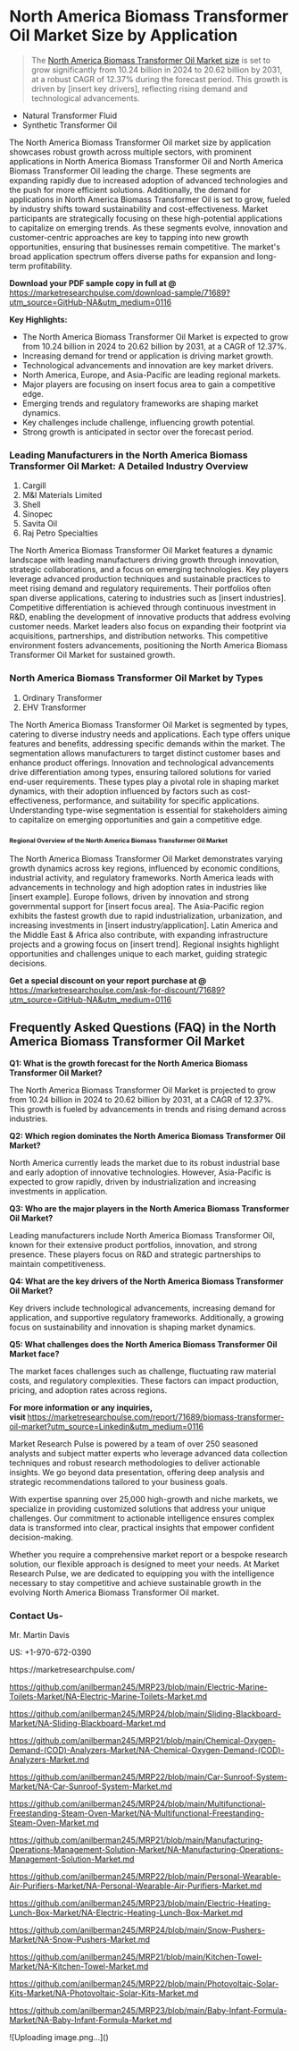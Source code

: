 <h1>North America Biomass Transformer Oil Market&nbsp;Size by Application</h1><blockquote><p>The <a href="https://marketresearchpulse.com/download-sample/71689?utm_source=GitHub-NA&amp;utm_medium=0116">North America Biomass Transformer Oil Market size</a> is set to grow significantly from 10.24 billion in 2024 to 20.62 billion by 2031, at a robust CAGR of 12.37% during the forecast period. This growth is driven by [insert key drivers], reflecting rising demand and technological advancements.</p></blockquote><ul><li>Natural Transformer Fluid<li> Synthetic Transformer Oil</li></ul><p>The North America Biomass Transformer Oil market size by application showcases robust growth across multiple sectors, with prominent applications in North America Biomass Transformer Oil and North America Biomass Transformer Oil leading the charge. These segments are expanding rapidly due to increased adoption of advanced technologies and the push for more efficient solutions. Additionally, the demand for applications in North America Biomass Transformer Oil is set to grow, fueled by industry shifts toward sustainability and cost-effectiveness. Market participants are strategically focusing on these high-potential applications to capitalize on emerging trends. As these segments evolve, innovation and customer-centric approaches are key to tapping into new growth opportunities, ensuring that businesses remain competitive. The market's broad application spectrum offers diverse paths for expansion and long-term profitability.</p><p><strong>Download your PDF sample copy in full at @ </strong><a href="https://marketresearchpulse.com/download-sample/71689?utm_source=GitHub-NA&amp;utm_medium=0116">https://marketresearchpulse.com/download-sample/71689?utm_source=GitHub-NA&amp;utm_medium=0116</a></p><p><strong>Key Highlights: </strong></p><ul><li>The North America Biomass Transformer Oil Market is expected to grow from 10.24 billion in 2024 to 20.62 billion by 2031, at a CAGR of 12.37%.</li><li>Increasing demand for trend or application is driving market growth.</li><li>Technological advancements and innovation are key market drivers.</li><li>North America, Europe, and Asia-Pacific are leading regional markets.</li><li>Major players are focusing on insert focus area to gain a competitive edge.</li><li>Emerging trends and regulatory frameworks are shaping market dynamics.</li><li>Key challenges include challenge, influencing growth potential.</li><li>Strong growth is anticipated in sector over the forecast period.</li></ul><h3>Leading Manufacturers in the North America Biomass Transformer Oil Market: A Detailed Industry Overview</h3><ol><li>Cargill</li><li>M&I Materials Limited</li><li>Shell</li><li>Sinopec</li><li>Savita Oil</li><li>Raj Petro Specialties</li></ol><div class="flex max-w-full flex-col flex-grow"><div class="min-h-8 text-message flex w-full flex-col items-end gap-2 whitespace-normal break-words [.text-message+&amp;]:mt-5" dir="auto" data-message-author-role="assistant" data-message-id="fd8432e4-4910-450d-b182-61b7bfb0a01f" data-message-model-slug="gpt-4o"><div class="flex w-full flex-col gap-1 empty:hidden first:pt-[3px]"><div class="markdown prose w-full break-words dark:prose-invert light"><p>The North America Biomass Transformer Oil Market features a dynamic landscape with leading manufacturers driving growth through innovation, strategic collaborations, and a focus on emerging technologies. Key players leverage advanced production techniques and sustainable practices to meet rising demand and regulatory requirements. Their portfolios often span diverse applications, catering to industries such as [insert industries]. Competitive differentiation is achieved through continuous investment in R&amp;D, enabling the development of innovative products that address evolving customer needs. Market leaders also focus on expanding their footprint via acquisitions, partnerships, and distribution networks. This competitive environment fosters advancements, positioning the North America Biomass Transformer Oil Market for sustained growth.</p></div></div></div></div><h3>North America Biomass Transformer Oil Market by Types</h3><ol><li>Ordinary Transformer<li> EHV Transformer</li></ol><div class="flex max-w-full flex-col flex-grow"><div class="min-h-8 text-message flex w-full flex-col items-end gap-2 whitespace-normal break-words [.text-message+&amp;]:mt-5" dir="auto" data-message-author-role="assistant" data-message-id="084470be-0bb7-4664-bddf-5156b4f41249" data-message-model-slug="gpt-4o-mini"><div class="flex w-full flex-col gap-1 empty:hidden first:pt-[3px]"><div class="markdown prose w-full break-words dark:prose-invert light"><p>The North America Biomass Transformer Oil Market is segmented by types, catering to diverse industry needs and applications. Each type offers unique features and benefits, addressing specific demands within the market. The segmentation allows manufacturers to target distinct customer bases and enhance product offerings. Innovation and technological advancements drive differentiation among types, ensuring tailored solutions for varied end-user requirements. These types play a pivotal role in shaping market dynamics, with their adoption influenced by factors such as cost-effectiveness, performance, and suitability for specific applications. Understanding type-wise segmentation is essential for stakeholders aiming to capitalize on emerging opportunities and gain a competitive edge.</p></div></div></div></div><h3><span style="font-size: 11px;">Regional Overview of the North America Biomass Transformer Oil Market</span></h3><div class="flex max-w-full flex-col flex-grow"><div class="min-h-8 text-message flex w-full flex-col items-end gap-2 whitespace-normal break-words [.text-message+&amp;]:mt-5" dir="auto" data-message-author-role="assistant" data-message-id="e9038762-ce64-4e30-91c9-9bd413514231" data-message-model-slug="gpt-4o-mini"><div class="flex w-full flex-col gap-1 empty:hidden first:pt-[3px]"><div class="markdown prose w-full break-words dark:prose-invert light"><p>The North America Biomass Transformer Oil Market demonstrates varying growth dynamics across key regions, influenced by economic conditions, industrial activity, and regulatory frameworks. North America leads with advancements in technology and high adoption rates in industries like [insert example]. Europe follows, driven by innovation and strong governmental support for [insert focus area]. The Asia-Pacific region exhibits the fastest growth due to rapid industrialization, urbanization, and increasing investments in [insert industry/application]. Latin America and the Middle East &amp; Africa also contribute, with expanding infrastructure projects and a growing focus on [insert trend]. Regional insights highlight opportunities and challenges unique to each market, guiding strategic decisions.</p></div></div></div></div><p><strong>Get a special discount on your report purchase at @ </strong><a href="https://marketresearchpulse.com/ask-for-discount/71689?utm_source=GitHub-NA&amp;utm_medium=0116">https://marketresearchpulse.com/ask-for-discount/71689?utm_source=GitHub-NA&amp;utm_medium=0116</a></p><h2>Frequently Asked Questions (FAQ) in the North America Biomass Transformer Oil Market</h2><p><strong>Q1: What is the growth forecast for the North America Biomass Transformer Oil Market?</strong></p><p>The North America Biomass Transformer Oil Market is projected to grow from 10.24 billion in 2024 to 20.62 billion by 2031, at a CAGR of 12.37%. This growth is fueled by advancements in trends and rising demand across industries.</p><p><strong>Q2: Which region dominates the North America Biomass Transformer Oil Market?</strong></p><p>North America currently leads the market due to its robust industrial base and early adoption of innovative technologies. However, Asia-Pacific is expected to grow rapidly, driven by industrialization and increasing investments in application.</p><p><strong>Q3: Who are the major players in the North America Biomass Transformer Oil Market?</strong></p><p>Leading manufacturers include North America Biomass Transformer Oil, known for their extensive product portfolios, innovation, and strong presence. These players focus on R&amp;D and strategic partnerships to maintain competitiveness.</p><p><strong>Q4: What are the key drivers of the North America Biomass Transformer Oil Market?</strong></p><p>Key drivers include technological advancements, increasing demand for application, and supportive regulatory frameworks. Additionally, a growing focus on sustainability and innovation is shaping market dynamics.</p><p><strong>Q5: What challenges does the North America Biomass Transformer Oil Market face?</strong></p><p>The market faces challenges such as challenge, fluctuating raw material costs, and regulatory complexities. These factors can impact production, pricing, and adoption rates across regions.</p><p><strong>For more information or any inquiries, visit&nbsp;</strong><a href="https://marketresearchpulse.com/report/71689/biomass-transformer-oil-market?utm_source=Linkedin&utm_medium=0116">https://marketresearchpulse.com/report/71689/biomass-transformer-oil-market?utm_source=Linkedin&utm_medium=0116</a></p><p>Market Research Pulse is powered by a team of over 250 seasoned analysts and subject matter experts who leverage advanced data collection techniques and robust research methodologies to deliver actionable insights. We go beyond data presentation, offering deep analysis and strategic recommendations tailored to your business goals.</p><p>With expertise spanning over 25,000 high-growth and niche markets, we specialize in providing customized solutions that address your unique challenges. Our commitment to actionable intelligence ensures complex data is transformed into clear, practical insights that empower confident decision-making.</p><p>Whether you require a comprehensive market report or a bespoke research solution, our flexible approach is designed to meet your needs. At Market Research Pulse, we are dedicated to equipping you with the intelligence necessary to stay competitive and achieve sustainable growth in the evolving North America Biomass Transformer Oil market.</p><h3><strong>Contact Us-</strong></h3><p>Mr. Martin Davis</p><p>US: +1-970-672-0390</p><p>https://marketresearchpulse.com/</p><p><a href="https://github.com/anilberman245/MRP23/blob/main/Electric-Marine-Toilets-Market/NA-Electric-Marine-Toilets-Market.md">https://github.com/anilberman245/MRP23/blob/main/Electric-Marine-Toilets-Market/NA-Electric-Marine-Toilets-Market.md</a></p><p><a href="https://github.com/anilberman245/MRP24/blob/main/Sliding-Blackboard-Market/NA-Sliding-Blackboard-Market.md">https://github.com/anilberman245/MRP24/blob/main/Sliding-Blackboard-Market/NA-Sliding-Blackboard-Market.md</a></p><p><a href="https://github.com/anilberman245/MRP21/blob/main/Chemical-Oxygen-Demand-(COD)-Analyzers-Market/NA-Chemical-Oxygen-Demand-(COD)-Analyzers-Market.md">https://github.com/anilberman245/MRP21/blob/main/Chemical-Oxygen-Demand-(COD)-Analyzers-Market/NA-Chemical-Oxygen-Demand-(COD)-Analyzers-Market.md</a></p><p><a href="https://github.com/anilberman245/MRP22/blob/main/Car-Sunroof-System-Market/NA-Car-Sunroof-System-Market.md">https://github.com/anilberman245/MRP22/blob/main/Car-Sunroof-System-Market/NA-Car-Sunroof-System-Market.md</a></p><p><a href="https://github.com/anilberman245/MRP24/blob/main/Multifunctional-Freestanding-Steam-Oven-Market/NA-Multifunctional-Freestanding-Steam-Oven-Market.md">https://github.com/anilberman245/MRP24/blob/main/Multifunctional-Freestanding-Steam-Oven-Market/NA-Multifunctional-Freestanding-Steam-Oven-Market.md</a></p><p><a href="https://github.com/anilberman245/MRP21/blob/main/Manufacturing-Operations-Management-Solution-Market/NA-Manufacturing-Operations-Management-Solution-Market.md">https://github.com/anilberman245/MRP21/blob/main/Manufacturing-Operations-Management-Solution-Market/NA-Manufacturing-Operations-Management-Solution-Market.md</a></p><p><a href="https://github.com/anilberman245/MRP22/blob/main/Personal-Wearable-Air-Purifiers-Market/NA-Personal-Wearable-Air-Purifiers-Market.md">https://github.com/anilberman245/MRP22/blob/main/Personal-Wearable-Air-Purifiers-Market/NA-Personal-Wearable-Air-Purifiers-Market.md</a></p><p><a href="https://github.com/anilberman245/MRP23/blob/main/Electric-Heating-Lunch-Box-Market/NA-Electric-Heating-Lunch-Box-Market.md">https://github.com/anilberman245/MRP23/blob/main/Electric-Heating-Lunch-Box-Market/NA-Electric-Heating-Lunch-Box-Market.md</a></p><p><a href="https://github.com/anilberman245/MRP24/blob/main/Snow-Pushers-Market/NA-Snow-Pushers-Market.md">https://github.com/anilberman245/MRP24/blob/main/Snow-Pushers-Market/NA-Snow-Pushers-Market.md</a></p><p><a href="https://github.com/anilberman245/MRP21/blob/main/Kitchen-Towel-Market/NA-Kitchen-Towel-Market.md">https://github.com/anilberman245/MRP21/blob/main/Kitchen-Towel-Market/NA-Kitchen-Towel-Market.md</a></p><p><a href="https://github.com/anilberman245/MRP22/blob/main/Photovoltaic-Solar-Kits-Market/NA-Photovoltaic-Solar-Kits-Market.md">https://github.com/anilberman245/MRP22/blob/main/Photovoltaic-Solar-Kits-Market/NA-Photovoltaic-Solar-Kits-Market.md</a></p><p><a href="https://github.com/anilberman245/MRP23/blob/main/Baby-Infant-Formula-Market/NA-Baby-Infant-Formula-Market.md">https://github.com/anilberman245/MRP23/blob/main/Baby-Infant-Formula-Market/NA-Baby-Infant-Formula-Market.md</a></p>
![Uploading image.png…]()

